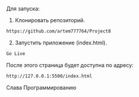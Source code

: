 Для запуска:

1. Клонировать репозиторий.
```sh
https://github.com/artem777764/Project8
````

2. Запустить приложение (index.html).
````sh
Go Live
````

После этого страница будет доступна по адресу:
````sh
http://127.0.0.1:5500/index.html
````

Слава Программированию
